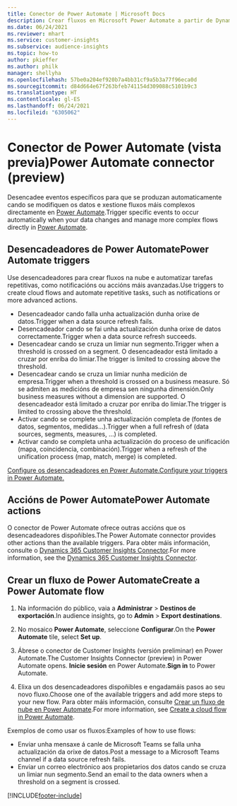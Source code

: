 ```yaml
---
title: Conector de Power Automate | Microsoft Docs
description: Crear fluxos en Microsoft Power Automate a partir de Dynamics 365 Customer Insights.
ms.date: 06/24/2021
ms.reviewer: mhart
ms.service: customer-insights
ms.subservice: audience-insights
ms.topic: how-to
author: pkieffer
ms.author: philk
manager: shellyha
ms.openlocfilehash: 57be0a204ef920b7a4bb31cf9a5b3a77f96eca0d
ms.sourcegitcommit: d84d664e67f263bfeb741154d309088c5101b9c3
ms.translationtype: HT
ms.contentlocale: gl-ES
ms.lasthandoff: 06/24/2021
ms.locfileid: "6305062"
---
```

# <a name="power-automate-connector-preview"></a><span data-ttu-id="266d1-103">Conector de Power Automate (vista previa)</span><span class="sxs-lookup"><span data-stu-id="266d1-103">Power Automate connector (preview)</span></span>

<span data-ttu-id="266d1-104">Desencadee eventos específicos para que se produzan automaticamente cando se modifiquen os datos e xestione fluxos máis complexos directamente en [Power Automate](https://flow.microsoft.com/).</span><span class="sxs-lookup"><span data-stu-id="266d1-104">Trigger specific events to occur automatically when your data changes and manage more complex flows directly in [Power Automate](https://flow.microsoft.com/).</span></span>

## <a name="power-automate-triggers"></a><span data-ttu-id="266d1-105">Desencadeadores de Power Automate</span><span class="sxs-lookup"><span data-stu-id="266d1-105">Power Automate triggers</span></span>

<span data-ttu-id="266d1-106">Use desencadeadores para crear fluxos na nube e automatizar tarefas repetitivas, como notificacións ou accións máis avanzadas.</span><span class="sxs-lookup"><span data-stu-id="266d1-106">Use triggers to create cloud flows and automate repetitive tasks, such as notifications or more advanced actions.</span></span> 

- <span data-ttu-id="266d1-107">Desencadeador cando falla unha actualización dunha orixe de datos.</span><span class="sxs-lookup"><span data-stu-id="266d1-107">Trigger when a data source refresh fails.</span></span> 
- <span data-ttu-id="266d1-108">Desencadeador cando se fai unha actualización dunha orixe de datos correctamente.</span><span class="sxs-lookup"><span data-stu-id="266d1-108">Trigger when a data source refresh succeeds.</span></span>
- <span data-ttu-id="266d1-109">Desencadear cando se cruza un limiar nun segmento.</span><span class="sxs-lookup"><span data-stu-id="266d1-109">Trigger when a threshold is crossed on a segment.</span></span> <span data-ttu-id="266d1-110">O desencadeador está limitado a cruzar por enriba do limiar.</span><span class="sxs-lookup"><span data-stu-id="266d1-110">The trigger is limited to crossing above the threshold.</span></span>
- <span data-ttu-id="266d1-111">Desencadear cando se cruza un limiar nunha medición de empresa.</span><span class="sxs-lookup"><span data-stu-id="266d1-111">Trigger when a threshold is crossed on a business measure.</span></span> <span data-ttu-id="266d1-112">Só se admiten as medicións de empresa sen ningunha dimensión.</span><span class="sxs-lookup"><span data-stu-id="266d1-112">Only business measures without a dimension are supported.</span></span> <span data-ttu-id="266d1-113">O desencadeador está limitado a cruzar por enriba do limiar.</span><span class="sxs-lookup"><span data-stu-id="266d1-113">The trigger is limited to crossing above the threshold.</span></span>
- <span data-ttu-id="266d1-114">Activar cando se complete unha actualización completa de (fontes de datos, segmentos, medidas...).</span><span class="sxs-lookup"><span data-stu-id="266d1-114">Trigger when a full refresh of (data sources, segments, measures, ...) is completed.</span></span>
- <span data-ttu-id="266d1-115">Activar cando se completa unha actualización do proceso de unificación (mapa, coincidencia, combinación).</span><span class="sxs-lookup"><span data-stu-id="266d1-115">Trigger when a refresh of the unification process (map, match, merge) is completed.</span></span>

[<span data-ttu-id="266d1-116">Configure os desencadeadores en Power Automate.</span><span class="sxs-lookup"><span data-stu-id="266d1-116">Configure your triggers in Power Automate.</span></span>](https://flow.microsoft.com/connectors/shared_customerinsights/dynamics-365-customer-insights-connector/)

## <a name="power-automate-actions"></a><span data-ttu-id="266d1-117">Accións de Power Automate</span><span class="sxs-lookup"><span data-stu-id="266d1-117">Power Automate actions</span></span>

<span data-ttu-id="266d1-118">O conector de Power Automate ofrece outras accións que os desencadeadores dispoñibles.</span><span class="sxs-lookup"><span data-stu-id="266d1-118">The Power Automate connector provides other actions than the available triggers.</span></span> <span data-ttu-id="266d1-119">Para obter máis información, consulte o [Dynamics 365 Customer Insights Connector](/connectors/customerinsights/).</span><span class="sxs-lookup"><span data-stu-id="266d1-119">For more information, see the [Dynamics 365 Customer Insights Connector](/connectors/customerinsights/).</span></span>

## <a name="create-a-power-automate-flow"></a><span data-ttu-id="266d1-120">Crear un fluxo de Power Automate</span><span class="sxs-lookup"><span data-stu-id="266d1-120">Create a Power Automate flow</span></span>

1. <span data-ttu-id="266d1-121">Na información do público, vaia a **Administrar** > **Destinos de exportación**.</span><span class="sxs-lookup"><span data-stu-id="266d1-121">In audience insights, go to **Admin** > **Export destinations**.</span></span>

1. <span data-ttu-id="266d1-122">No mosaico **Power Automate**, seleccione **Configurar**.</span><span class="sxs-lookup"><span data-stu-id="266d1-122">On the **Power Automate** tile, select **Set up**.</span></span>

1. <span data-ttu-id="266d1-123">Ábrese o conector de Customer Insights (versión preliminar) en Power Automate.</span><span class="sxs-lookup"><span data-stu-id="266d1-123">The Customer Insights Connector (preview) in Power Automate opens.</span></span> <span data-ttu-id="266d1-124">**Inicie sesión** en Power Automate.</span><span class="sxs-lookup"><span data-stu-id="266d1-124">**Sign in** to Power Automate.</span></span>

1. <span data-ttu-id="266d1-125">Elixa un dos desencadeadores dispoñibles e engadamáis pasos ao seu novo fluxo.</span><span class="sxs-lookup"><span data-stu-id="266d1-125">Choose one of the available triggers and add more steps to your new flow.</span></span> <span data-ttu-id="266d1-126">Para obter máis información, consulte [Crear un fluxo de nube en Power Automate](/power-automate/get-started-logic-flow).</span><span class="sxs-lookup"><span data-stu-id="266d1-126">For more information, see [Create a cloud flow in Power Automate](/power-automate/get-started-logic-flow).</span></span>

<span data-ttu-id="266d1-127">Exemplos de como usar os fluxos:</span><span class="sxs-lookup"><span data-stu-id="266d1-127">Examples of how to use flows:</span></span> 
- <span data-ttu-id="266d1-128">Enviar unha mensaxe á canle de Microsoft Teams se falla unha actualización da orixe de datos.</span><span class="sxs-lookup"><span data-stu-id="266d1-128">Post a message to a Microsoft Teams channel if a data source refresh fails.</span></span> 
- <span data-ttu-id="266d1-129">Enviar un correo electrónico aos propietarios dos datos cando se cruza un limiar nun segmento.</span><span class="sxs-lookup"><span data-stu-id="266d1-129">Send an email to the data owners when a threshold on a segment is crossed.</span></span>



[!INCLUDE[footer-include](../includes/footer-banner.md)]
